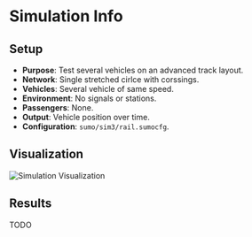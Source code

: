 # Simulation Info

## Setup

- **Purpose**: Test several vehicles on an advanced track layout.
- **Network**: Single stretched cirlce with corssings.
- **Vehicles**: Several vehicle of same speed.
- **Environment**: No signals or stations.
- **Passengers**: None.
- **Output**: Vehicle position over time.
- **Configuration**: `sumo/sim3/rail.sumocfg`.

## Visualization

![Simulation Visualization](./viz.png)

## Results

TODO